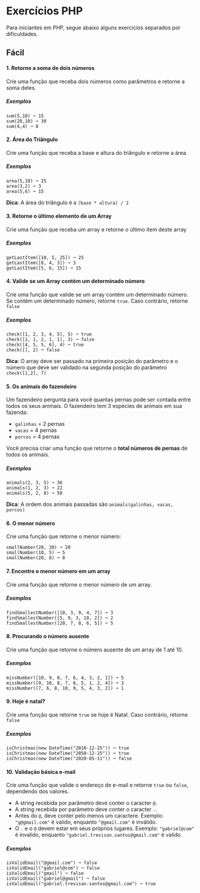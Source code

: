 # Exercícios PHP

Para iniciantes em PHP, segue abaixo alguns exercícios separados por dificuldades.

## Fácil

#### 1. Retorne a soma de dois números

Crie uma função que receba dois números como parâmetros e retorne a soma deles.

##### Exemplos

```
sum(5,10) ➞ 15
sum(20,10) ➞ 30
sum(4,4) ➞ 8
```

#### 2. Área do Triângulo

Crie uma função que receba a base e altura do triângulo e retorne a área.

##### Exemplos

```
area(5,10) ➞ 25
area(3,2) ➞ 3
area(5,6) ➞ 15
```

**Dica**: A área do triângulo é a ``(base * altura) / 2``

#### 3. Retorne o último elemento de um Array

Crie uma função que receba um array e retorne o último item deste array

##### Exemplos

```
getLastItem([10, 5, 25]) ➞ 25
getLastItem([8, 4, 3]) ➞ 3
getLastItem([5, 6, 15]) ➞ 15
```

#### 4. Valide se um Array contém um determinado número

Crie uma função que valide se um array contém um determinado número. Se contém um determinado número, retorne ``true``. Caso contrário, retorne ``false``

##### Exemplos

```
check([1, 2, 3, 4, 5], 5) ➞ true
check([1, 1, 2, 1, 1], 3) ➞ false
check([4, 5, 5, 6], 4) ➞ true
check([], 2) ➞ false
```

**Dica**: O array deve ser passado na primeira posição do parâmetro e o número que deve ser validado na segunda posição do parâmetro ``check([1,2], 7)``

#### 5. Os animais do fazendeiro

Um fazendeiro pergunta para você quantas pernas pode ser contada entre todos os seus animais. O fazendeiro tem 3 espécies de animais em sua fazenda:

- ``galinhas`` = 2 pernas
- ``vacas`` = 4 pernas
- ``porcos`` = 4 pernas

Você precisa criar uma função que retorne o **total números de pernas** de todos os animais.

##### Exemplos

```
animals(2, 3, 5) ➞ 36
animals(1, 2, 3) ➞ 22
animals(5, 2, 8) ➞ 50
```

**Dica**: A ordem dos animais passadas são ``animals(galinhas, vacas, porcos)``

#### 6. O menor número

Crie uma função que retorne o menor número:

```
smallNumber(20, 30) ➞ 20
smallNumber(10, 5) ➞ 5
smallNumber(20, 8) ➞ 8
```
#### 7. Encontre o menor número em um array

Crie uma função que retorne o menor número de um array.

##### Exemplos

```
findSmallestNumber([10, 3, 9, 4, 7]) ➞ 3
findSmallestNumber([5, 9, 3, 10, 2]) ➞ 2
findSmallestNumber([20, 7, 8, 6, 5]) ➞ 5
```

#### 8. Procurando o número ausente

Crie uma função que retorne o número ausente de um array de 1 até 10.

##### Exemplos

```
missNumber([10, 9, 8, 7, 6, 4, 3, 2, 1]) ➞ 5
missNumber([9, 10, 8, 7, 6, 5, 1, 2, 4]) ➞ 3
missNumber([7, 6, 8, 10, 9, 5, 4, 3, 2]) ➞ 1
```

#### 9. Hoje é natal?

Crie uma função que retorne ``true`` se hoje é Natal. Caso contrário, retorne ``false``

##### Exemplos

```
isChristmas(new DateTime("2010-12-25")) ➞ true
isChristmas(new DateTime("2050-12-25")) ➞ true
isChristmas(new DateTime("2020-05-11")) ➞ false
```

#### 10. Validação básica e-mail

Crie uma função que valide o endereço de e-mail e retorne ``true`` ou ``false``, dependendo dos valores.

- A string recebida por parâmetro deve conter o caracter ``@``.
- A string recebida por parâmetro deve conter o caracter ``.``.
- Antes do ``@``, deve conter pelo menos um caractere.
Exemplo: ``"g@gmail.com"`` é valido, enquanto ``"@gmail.com"`` é inválido.
- O ``.`` e o ``@`` devem estar em seus próprios lugares.
Exemplo: ``"gabriel@com"`` é invalido, enquanto ``"gabriel.trevisan.santos@gmail.com"`` é valido.

##### Exemplos

```
isValidEmail("@gmail.com") ➞ false
isValidEmail("gabriel@com") ➞ false
isValidEmail("gmail") ➞ false
isValidEmail("gabriel@gmail") ➞ false
isValidEmail("gabriel.trevisan.santos@gmail.com") ➞ true
```

